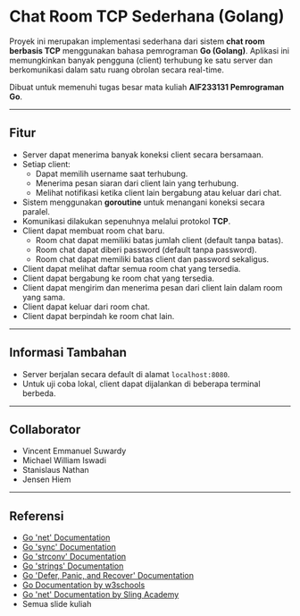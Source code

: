 # Chat Room TCP Sederhana (Golang)

Proyek ini merupakan implementasi sederhana dari sistem **chat room berbasis TCP** menggunakan bahasa pemrograman **Go (Golang)**. Aplikasi ini memungkinkan banyak pengguna (client) terhubung ke satu server dan berkomunikasi dalam satu ruang obrolan secara real-time.

Dibuat untuk memenuhi tugas besar mata kuliah **AIF233131 Pemrograman Go**.

---

## Fitur

- Server dapat menerima banyak koneksi client secara bersamaan.
- Setiap client:
  - Dapat memilih username saat terhubung.
  - Menerima pesan siaran dari client lain yang terhubung.
  - Melihat notifikasi ketika client lain bergabung atau keluar dari chat.
- Sistem menggunakan **goroutine** untuk menangani koneksi secara paralel.
- Komunikasi dilakukan sepenuhnya melalui protokol **TCP**.
- Client dapat membuat room chat baru.
  - Room chat dapat memiliki batas jumlah client (default tanpa batas).
  - Room chat dapat diberi password (default tanpa password).
  - Room chat dapat memiliki batas client dan password sekaligus.
- Client dapat melihat daftar semua room chat yang tersedia.
- Client dapat bergabung ke room chat yang tersedia.
- Client dapat mengirim dan menerima pesan dari client lain dalam room yang sama.
- Client dapat keluar dari room chat.
- Client dapat berpindah ke room chat lain.

---


## Informasi Tambahan

- Server berjalan secara default di alamat `localhost:8080`.
- Untuk uji coba lokal, client dapat dijalankan di beberapa terminal berbeda.

---

## Collaborator

- Vincent Emmanuel Suwardy
- Michael William Iswadi
- Stanislaus Nathan
- Jensen Hiem

---

## Referensi

- [Go 'net' Documentation](https://pkg.go.dev/net)
- [Go 'sync' Documentation](https://pkg.go.dev/sync) 
- [Go 'strconv' Documentation](https://pkg.go.dev/strconv)
- [Go 'strings' Documentation](https://pkg.go.dev/strings)
- [Go 'Defer, Panic, and Recover' Documentation](https://go.dev/blog/defer-panic-and-recover)
- [Go Documentation by w3schools](https://www.w3schools.com/go/)
- [Go 'net' Documentation by Sling Academy](https://www.slingacademy.com/article/using-the-net-package-for-low-level-network-programming-in-go/)
- Semua slide kuliah
